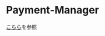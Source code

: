 # Payment-Manager

[こちら](https://github.com/HiromuSaito/payment-manager-api/blob/main/README.md)を参照

